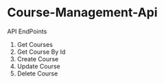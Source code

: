 # Course-Management-Api
API EndPoints
1. Get Courses
2. Get Course By Id
3. Create Course
4. Update Course
5. Delete Course
